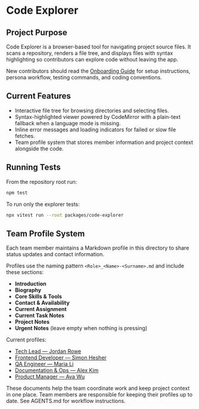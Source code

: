 # Code Explorer

## Project Purpose
Code Explorer is a browser-based tool for navigating project source files. It scans a repository, renders a file tree, and displays files with syntax highlighting so contributors can explore code without leaving the app.

New contributors should read the [Onboarding Guide](docs/onboarding.md) for setup instructions, persona workflow, testing commands, and coding conventions.

## Current Features
- Interactive file tree for browsing directories and selecting files.
- Syntax-highlighted viewer powered by CodeMirror with a plain-text fallback when a language mode is missing.
- Inline error messages and loading indicators for failed or slow file fetches.
- Team profile system that stores member information and project context alongside the code.

## Running Tests
From the repository root run:

```bash
npm test
```

To run only the explorer tests:

```bash
npx vitest run --root packages/code-explorer
```

## Team Profile System
Each team member maintains a Markdown profile in this directory to share status updates and contact information.

Profiles use the naming pattern `<Role>_<Name>-<Surname>.md` and include these sections:
- **Introduction**
- **Biography**
- **Core Skills & Tools**
- **Contact & Availability**
- **Current Assignment**
- **Current Task Notes**
- **Project Notes**
- **Urgent Notes** (leave empty when nothing is pressing)

Current profiles:
- [Tech Lead — Jordan Rowe](Tech_Lead-Jordan_Rowe.md)
- [Frontend Developer — Simon Hesher](Frontend_Developer-Simon_Hesher.md)
- [QA Engineer — Maria Li](QA_Engineer-Maria_Li.md)
- [Documentation & Ops — Alex Kim](Documentation_Ops-Alex_Kim.md)
- [Product Manager — Ava Wu](Product_Manager-Ava_Wu.md)

These documents help the team coordinate work and keep project context in one place. Team members are responsible for keeping their profiles up to date. See AGENTS.md for workflow instructions.
